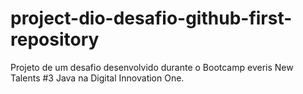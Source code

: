 # project-dio-desafio-github-first-repository
Projeto de um desafio desenvolvido durante o Bootcamp everis New Talents #3 Java na Digital Innovation One.
